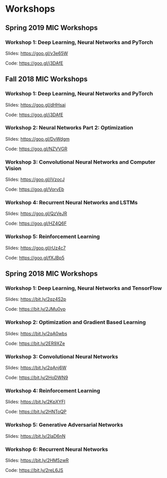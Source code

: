 # Workshops

## Spring 2019 MIC Workshops

### Workshop 1: Deep Learning, Neural Networks and PyTorch
Slides: https://goo.gl/v3e65W

Code: https://goo.gl/j3DAfE


## Fall 2018 MIC Workshops
### Workshop 1: Deep Learning, Neural Networks and PyTorch
Slides: https://goo.gl/dHHsai

Code: https://goo.gl/j3DAfE

### Workshop 2: Neural Networks Part 2: Optimization
Slides: https://goo.gl/DvWdgm

Code: https://goo.gl/NZVVGR

### Workshop 3: Convolutional Neural Networks and Computer Vision
Slides: https://goo.gl/iVzocJ

Code: https://goo.gl/VorvEb

### Workshop 4: Recurrent Neural Networks and LSTMs
Slides: https://goo.gl/QzVeJR

Code: https://goo.gl/HZ4Q6F

### Workshop 5: Reinforcement Learning
Slides: https://goo.gl/rUz4c7

Code: https://goo.gl/fXJBp5

## Spring 2018 MIC Workshops

### Workshop 1: Deep Learning, Neural Networks and TensorFlow
Slides: https://bit.ly/2qz4S2p

Code: https://bit.ly/2JMu0vp

### Workshop 2: Optimization and Gradient Based Learning
Slides: https://bit.ly/2qA0wbs

Code: https://bit.ly/2ER9XZe

### Workshop 3: Convolutional Neural Networks
Slides: https://bit.ly/2qAnj6W

Code: https://bit.ly/2HoDWN9

### Workshop 4: Reinforcement Learning
Slides: https://bit.ly/2KpXYFI

Code: https://bit.ly/2HNToQP

### Workshop 5: Generative Adversarial Networks
Slides: https://bit.ly/2IaD6nN

### Workshop 6: Recurrent Neural Networks
Slides: https://bit.ly/2HM5zwR

Code: https://bit.ly/2reL6JS
